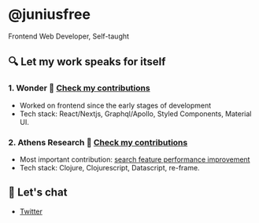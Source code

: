 # @juniusfree

Frontend Web Developer, Self-taught

## 🔍 Let my work speaks for itself 

### 1. Wonder 🔗 [Check my contributions](https://github.com/wondrous-dev/wondrous-frontend/pulls?q=is%3Apr+author%3Ajuniusfree)

- Worked on frontend since the early stages of development
- Tech stack: React/Nextjs, Graphql/Apollo, Styled Components, Material UI.

### 2. Athens Research 🔗 [Check my contributions](https://github.com/athensresearch/athens/pulls?q=is%3Apr+author%3Ajuniusfree+)

- Most important contribution: [search feature performance improvement](https://twitter.com/AthensResearch/status/1396215045793718272)
- Tech stack: Clojure, Clojurescript, Datascript, re-frame. 



## 📱 Let's chat

- [Twitter](https://twitter.com/juniusfree)
